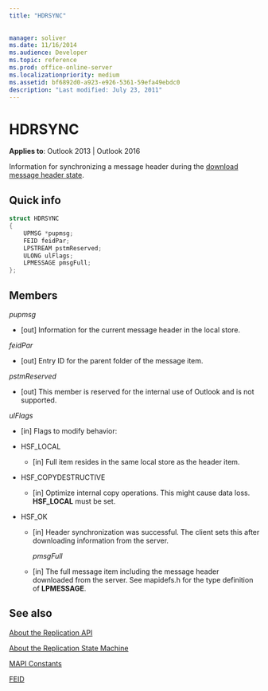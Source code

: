 ```yaml
---
title: "HDRSYNC"
 
 
manager: soliver
ms.date: 11/16/2014
ms.audience: Developer
ms.topic: reference
ms.prod: office-online-server
ms.localizationpriority: medium
ms.assetid: bf6892d0-a923-e926-5361-59efa49ebdc0
description: "Last modified: July 23, 2011"
---
```


# HDRSYNC

  
  
**Applies to**: Outlook 2013 | Outlook 2016 
  
Information for synchronizing a message header during the [download message header state](download-message-header-state.md).
  
## Quick info

```cpp
struct HDRSYNC 
{ 
    UPMSG *pupmsg; 
    FEID feidPar; 
    LPSTREAM pstmReserved; 
    ULONG ulFlags; 
    LPMESSAGE pmsgFull; 
};
```

## Members

 _pupmsg_
  
- [out] Information for the current message header in the local store.
    
 _feidPar_
  
- [out] Entry ID for the parent folder of the message item.
    
 _pstmReserved_
  
- [out] This member is reserved for the internal use of Outlook and is not supported. 
    
 _ulFlags_
  
- [in] Flags to modify behavior:
    
- HSF_LOCAL
    
  - [in] Full item resides in the same local store as the header item.
    
- HSF_COPYDESTRUCTIVE
    
  -  [in] Optimize internal copy operations. This might cause data loss. **HSF_LOCAL** must be set. 
    
- HSF_OK
    
  - [in] Header synchronization was successful. The client sets this after downloading information from the server.
    
     _pmsgFull_
    
  - [in] The full message item including the message header downloaded from the server. See mapidefs.h for the type definition of **LPMESSAGE**. 
    
## See also



[About the Replication API](about-the-replication-api.md)
  
[About the Replication State Machine](about-the-replication-state-machine.md)
  
[MAPI Constants](mapi-constants.md)
  
[FEID](feid.md)

